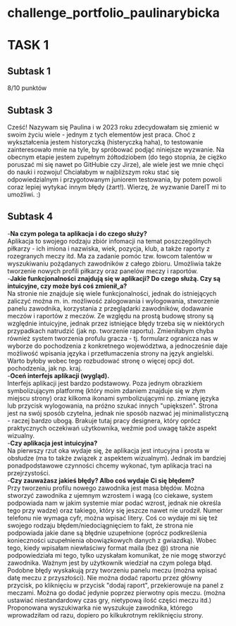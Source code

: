 # challenge_portfolio_paulinarybicka

# TASK 1
## Subtask 1
8/10 punktów
## Subtask 3
Cześć! Nazywam się Paulina i w 2023 roku zdecydowałam się zmienić w swoim życiu wiele - jednym z tych elementów jest praca. Choć z wykształcenia jestem historyczką (histeryczką haha), to testowanie zainteresowało mnie na tyle, by spróbować podjąć niniejsze wyzwanie. Na obecnym etapie jestem zupełnym żółtodziobem (do tego stopnia, że ciężko poruszać mi się nawet po GitHubie czy Jirze), ale wiele jest we mnie chęci do nauki i rozwoju! Chciałabym w najbliższym roku stać się odpowiedzialnym i przygotowanym juniorem testowania, by potem powoli coraz lepiej wytykać innym błędy (żart!). Wierzę, że wyzwanie DareIT mi to umożliwi. :)
## Subtask 4
-**Na czym polega ta aplikacja i do czego służy?**\
Aplikacja to swojego rodzaju zbiór infomacji na temat poszczególnych piłkarzy - ich imiona i nazwiska, wiek, pozycja, klub, a także raporty z rozegranych meczy itd. Ma za zadanie pomóc tzw. łowcom talentów w wyszukiwaniu pożądanych zawodników z całego zbioru. Umożliwia także tworzenie nowych profili piłkarzy oraz panelów meczy i raportów.\
-**Jakie funkcjonalności znajdują się w aplikacji? Do czego służą. Czy są intuicyjne, czy może byś coś zmienił_a?**\
Na stronie nie znajduje się wiele funkcjonalności, jednak do istniejących zaliczyć można m. in. możliwość zalogowania i wylogowania, stworzenie panelu zawodnika, korzystania z przeglądarki zawodników, dodawanie meczów i raportów z meczów. Ze względu na prostą budowę strony są względnie intuicyjne, jednak przez istniejące błędy trzeba się w niektórych przypadkach natrudzić (jak np. tworzenie raportu). Zmieniłabym chyba również system tworzenia profulu gracza - tj. formularz ogranicza nas w wyborze do pochodzenia z konkretnego województwa, a jednocześnie daje możliwość wpisania języka i przetłumaczenia strony na język angielski. Warto byłoby wobec tego rozbudować stronę o więcej opcji dot. pochodzenia, jak np. kraj.\
-**Oceń interfejs aplikacji (wygląd).**\
Interfejs aplikacji jest bardzo podstawowy. Poza jednym obrazkiem symbolizującym platformę (który moim zdaniem znajduje się w złym miejscu strony) oraz kilkoma ikonami symbolizującymi np. zmianę języka lub przycisk wylogowania, na próżno szukać innych "upiększeń". Strona jest na swój sposób czytelna, jednak nie sposób nazwać jej minimalistyczną - raczej bardzo ubogą. Brakuje tutaj pracy designera, który oprócz praktycznych oczekiwań użytkownika, weźmie pod uwagę także aspekt wizualny.\
-**Czy aplikacja jest intuicyjna?**\
Na pierwszy rzut oka wydaje się, że aplikacja jest intucyjna i prosta w obsłudze (ma to także związek z aspektem wizualnym). Jednak im bardziej ponadpodstawowe czynności chcemy wykonać, tym aplikacja traci na przejrzystości.\
-**Czy zauważasz jakieś błędy? Albo coś wydaje Ci się błędem?**\
Przy tworzeniu profilu nowego zawodnika jest masa błędów. Można stworzyć zawodnika z ujemnym wzrostem i wagą (co ciekawe, system podpowiada nam w jakim systemie miar podać wzrost, jednak nie określa tego przy wadze) oraz takiego, który się jeszcze nawet nie urodził. Numer telefonu nie wymaga cyfr, można wpisać litery. Coś co wydaje mi się też swojego rodzaju błędem/niedociągnięciem to fakt, że strona nie podpowiada jakie dane są błędnie uzupełnione (oprócz podkreślenia konieczności uzupełnienia obowiązkowych danych z gwiazdką). Wobec tego, kiedy wpisałam niewłaściwy format maila (bez @) strona nie podpowiedziała mi tego, tylko uzyskałam komunikat, że nie mogę stworzyć zawodnika. Ważnym jest by użytkownik wiedział na czym polega błąd. Podobne błędy wyskakują przy tworzeniu panelu meczu (można wpisać datę meczu z przyszłości). Nie można dodać raportu przez główny przycisk, po kliknięciu w przycisk "dodaj raport", przekierowuje na panel z meczami. Można go dodać jedynie poprzez pierwotny opis meczu. (można ustawiać niestandardowy czas gry, nietypową ilość części meczu itd.) Proponowana wyszukiwarka nie wyszukuje zawodnika, którego wprowadziłam od razu, dopiero po kilkukrotnym rekliknięciu strony.
